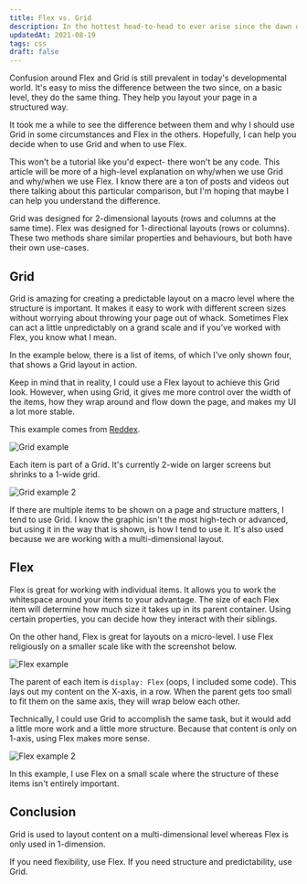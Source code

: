 ```yaml
---
title: Flex vs. Grid
description: In the hottest head-to-head to ever arise since the dawn of man. We will talk about the differences between Flex and Grid.
updatedAt: 2021-08-19
tags: css
draft: false
---
```


Confusion around Flex and Grid is still prevalent in today's developmental world. It's easy to miss the difference between the two since, on a basic level, they do the same thing. They help you layout your page in a structured way.

It took me a while to see the difference between them and why I should use Grid in some circumstances and Flex in the others. Hopefully, I can help you decide when to use Grid and when to use Flex.

This won't be a tutorial like you'd expect- there won't be any code. This article will be more of a high-level explanation on why/when we use Grid and why/when we use Flex. I know there are a ton of posts and videos out there talking about this particular comparison, but I'm hoping that maybe I can help you understand the difference.

Grid was designed for 2-dimensional layouts (rows and columns at the same time). Flex was designed for 1-directional layouts (rows or columns). These two methods share similar properties and behaviours, but both have their own use-cases.

## Grid

Grid is amazing for creating a predictable layout on a macro level where the structure is important. It makes it easy to work with different screen sizes without worrying about throwing your page out of whack. Sometimes Flex can act a little unpredictably on a grand scale and if you've worked with Flex, you know what I mean.

In the example below, there is a list of items, of which I've only shown four, that shows a Grid layout in action.

Keep in mind that in reality, I could use a Flex layout to achieve this Grid look. However, when using Grid, it gives me more control over the width of the items, how they wrap around and flow down the page, and makes my UI a lot more stable.

This example comes from [Reddex](https://reddex.app).

![Grid example](/images/Grid%20vs%20Flex%201.png)

Each item is part of a Grid. It's currently 2-wide on larger screens but shrinks to a 1-wide grid.

![Grid example 2](/images/Grid.jpg)

If there are multiple items to be shown on a page and structure matters, I tend to use Grid. I know the graphic isn't the most high-tech or advanced, but using it in the way that is shown, is how I tend to use it. It's also used because we are working with a multi-dimensional layout.

## Flex

Flex is great for working with individual items. It allows you to work the whitespace around your items to your advantage. The size of each Flex item will determine how much size it takes up in its parent container. Using certain properties, you can decide how they interact with their siblings.

On the other hand, Flex is great for layouts on a micro-level. I use Flex religiously on a smaller scale like with the screenshot below.

![Flex example](/images/Grid%20vs%20Flex%202.png)

The parent of each item is `display: Flex` (oops, I included some code). This lays out my content on the X-axis, in a row. When the parent gets too small to fit them on the same axis, they will wrap below each other.

Technically, I could use Grid to accomplish the same task, but it would add a little more work and a little more structure. Because that content is only on 1-axis, using Flex makes more sense.

![Flex example 2](/images/Flex.jpg)

In this example, I use Flex on a small scale where the structure of these items isn't entirely important.

## Conclusion

Grid is used to layout content on a multi-dimensional level whereas Flex is only used in 1-dimension.

If you need flexibility, use Flex. If you need structure and predictability, use Grid.
